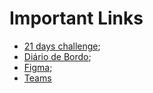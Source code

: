 # Important Links

- [21 days challenge](https://drive.google.com/drive/folders/1-kK8wDHBCBnIXRoZ1OJJ3lrmzMNL4oTL);
- [Diário de Bordo](https://drive.google.com/drive/folders/13RKe_Zl5i1pslkkylF6qLoi_TvtU13cB);
- [Figma](https://miro.com/app/board/uXjVN_xLDrA=/);
- [Teams](https://teams.microsoft.com/l/channel/19%3A01NfLVsp2qqbC4-yfrFk_bDgOLvMFxNvfGZGjlv_KWk1%40thread.tacv2/General?groupId=deb36648-462a-4139-879b-e8492d3e555e&tenantId=)